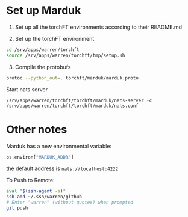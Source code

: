 # Set up Marduk

1. Set up all the torchFT environments according to their README.md

2. Set up the torchFT environment
```sh
cd /srv/apps/warren/torchft
source /srv/apps/warren/torchft/tmp/setup.sh
```

3. Compile the protobufs

```sh
protoc --python_out=. torchft/marduk/marduk.proto
```

Start nats server
```
/srv/apps/warren/torchft/torchft/marduk/nats-server -c /srv/apps/warren/torchft/torchft/marduk/nats.conf
```

# Other notes

Marduk has a new environmental variable:

```python
os.environ["MARDUK_ADDR"]
```

the default address is `nats://localhost:4222`

To Push to Remote:

```sh
eval "$(ssh-agent -s)"
ssh-add ~/.ssh/warren/github
# Enter "warren" (without quotes) when prompted
git push
```